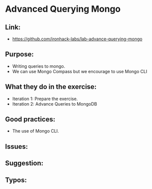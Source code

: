 # Advanced Querying Mongo

## Link:
 - https://github.com/ironhack-labs/lab-advance-querying-mongo

## Purpose:
 - Writing queries to mongo.
 - We can use Mongo Compass but we encourage to use Mongo CLI

## What they do in the exercise:
 - Iteration 1: Prepare the exercise.
 - Iteration 2: Advance Queries to MongoDB

## Good practices:
 - The use of Mongo CLI.
 
## Issues:

## Suggestion:

## Typos:
